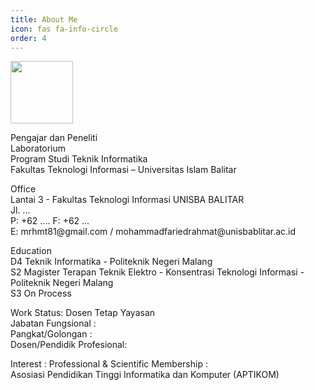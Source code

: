 ```yaml
---
title: About Me
icon: fas fa-info-circle
order: 4
---
```


<img src="https://avatars.githubusercontent.com/u/9167070?v=4" alt="" width="100" height="100" />
<p>Pengajar dan Peneliti<br>
Laboratorium <br>
Program Studi Teknik Informatika<br>
Fakultas Teknologi Informasi – Universitas Islam Balitar</p>

<p>
Office<br>
Lantai 3 - Fakultas Teknologi Informasi UNISBA BALITAR<br>
Jl. ...<br>
P: +62 .... F: +62 ...<br>
E: mrhmt81@gmail.com / mohammadfariedrahmat@unisbablitar.ac.id</p>

<p>
Education<br>
D4 Teknik Informatika - Politeknik Negeri Malang<br>
S2 Magister Terapan Teknik Elektro - Konsentrasi Teknologi Informasi - Politeknik Negeri Malang<br>
S3 On Process </p>

<p>
Work
Status: Dosen Tetap Yayasan<br>
Jabatan Fungsional : <br>
Pangkat/Golongan  : <br>
Dosen/Pendidik Profesional: <br> 
</p>

<p>
Interest : 
Professional & Scientific Membership : <br>
Asosiasi Pendidikan Tinggi Informatika dan Komputer (APTIKOM)</p>
